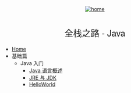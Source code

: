 <div align="center">
    <a href="/">
      <img src="./icon/home.svg" alt="home">
    </a>
    <h1 class="app-name"><a data-nosearch="" href="/#/Java/" style="font-family: Source Sans Pro,Helvetica Neue,Arial,sans-serif;
        letter-spacing: 0;
        font-size: 1.5rem;
        font-weight: 300;
        text-align: center;
        -webkit-font-smoothing: antialiased;
        -webkit-tap-highlight-color: rgba(0,0,0,0);
        -webkit-text-size-adjust: none;
        box-sizing: border-box;
        color: inherit;
        text-decoration: none;">全栈之路 - Java</a></h1>
</div>

* [Home](/)
* 基础篇
  * Java 入门
    * [Java 语言概述](Java/basis/JavaIntroduction)
    * [JRE 与 JDK](Java/basis/JDKAndJRE)
    * [HelloWorld](Java/basis/helloWorld)